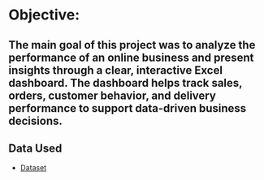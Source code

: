 # Objective:
## The main goal of this project was to analyze the performance of an online business and present insights through a clear, interactive Excel dashboard. The dashboard helps track sales, orders, customer behavior, and delivery performance to support data-driven business decisions.
## Data Used
- <a href ="https://github.com/sudipto18/Dashboard---E-Commerce-Business-/blob/main/Dashboard%20-%20E-Commerce%20Business%20-%201st%20project.xlsx:">Dataset</a>

